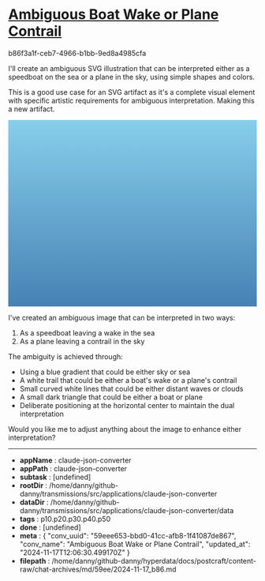 # [Ambiguous Boat Wake or Plane Contrail](https://claude.ai/chat/59eee653-bbd0-41cc-afb8-1f41087de867)

b86f3a1f-ceb7-4966-b1bb-9ed8a4985cfa

 I'll create an ambiguous SVG illustration that can be interpreted either as a speedboat on the sea or a plane in the sky, using simple shapes and colors.

<antThinking>This is a good use case for an SVG artifact as it's a complete visual element with specific artistic requirements for ambiguous interpretation. Making this a new artifact.</antThinking>

<antArtifact identifier="ambiguous-boat-plane" type="image/svg+xml" title="Ambiguous scene: boat wake or plane contrail">
<svg xmlns="http://www.w3.org/2000/svg" viewBox="0 0 400 300">
  <!-- Background gradient that works for both sky and sea -->
  <defs>
    <linearGradient id="bgGradient" x1="0%" y1="0%" x2="0%" y2="100%">
      <stop offset="0%" style="stop-color:#87CEEB"/>
      <stop offset="100%" style="stop-color:#4682B4"/>
    </linearGradient>
  </defs>
  
  <!-- Background -->
  <rect width="400" height="300" fill="url(#bgGradient)"/>
  
  <!-- Wake/Contrail -->
  <path d="M 50 150 C 150 150, 250 150, 350 150" 
        stroke="white" 
        stroke-width="3" 
        fill="none" 
        opacity="0.8"/>
  <path d="M 80 150 C 160 150, 240 150, 320 150" 
        stroke="white" 
        stroke-width="5" 
        fill="none" 
        opacity="0.6"/>
  <path d="M 100 150 C 170 150, 230 150, 300 150" 
        stroke="white" 
        stroke-width="7" 
        fill="none" 
        opacity="0.4"/>
  
  <!-- Boat/Plane (small dark triangle) -->
  <path d="M 350 148 L 358 150 L 350 152 Z" 
        fill="black"/>
  
  <!-- Optional distant clouds/waves -->
  <path d="M 20 80 Q 40 75, 60 80 T 100 80" 
        stroke="white" 
        stroke-width="2" 
        fill="none" 
        opacity="0.3"/>
  <path d="M 280 220 Q 300 215, 320 220 T 360 220" 
        stroke="white" 
        stroke-width="2" 
        fill="none" 
        opacity="0.3"/>
</svg>
</antArtifact>

I've created an ambiguous image that can be interpreted in two ways:
1. As a speedboat leaving a wake in the sea
2. As a plane leaving a contrail in the sky

The ambiguity is achieved through:
- Using a blue gradient that could be either sky or sea
- A white trail that could be either a boat's wake or a plane's contrail
- Small curved white lines that could be either distant waves or clouds
- A small dark triangle that could be either a boat or plane
- Deliberate positioning at the horizontal center to maintain the dual interpretation

Would you like me to adjust anything about the image to enhance either interpretation?

---

* **appName** : claude-json-converter
* **appPath** : claude-json-converter
* **subtask** : [undefined]
* **rootDir** : /home/danny/github-danny/transmissions/src/applications/claude-json-converter
* **dataDir** : /home/danny/github-danny/transmissions/src/applications/claude-json-converter/data
* **tags** : p10.p20.p30.p40.p50
* **done** : [undefined]
* **meta** : {
  "conv_uuid": "59eee653-bbd0-41cc-afb8-1f41087de867",
  "conv_name": "Ambiguous Boat Wake or Plane Contrail",
  "updated_at": "2024-11-17T12:06:30.499170Z"
}
* **filepath** : /home/danny/github-danny/hyperdata/docs/postcraft/content-raw/chat-archives/md/59ee/2024-11-17_b86.md